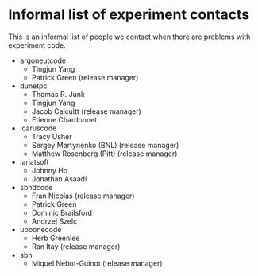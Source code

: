 # Informal list of experiment contacts

This is an informal list of people we contact when there are problems with experiment code.

-   argoneutcode
    -   Tingjun Yang
    -   Patrick Green (release manager)
-   dunetpc
    -   Thomas R. Junk
    -   Tingjun Yang
    -   Jacob Calcultt (release manager)
    -   Etienne Chardonnet
-   icaruscode
    -   Tracy Usher
    -   Sergey Martynenko (BNL) (release manager)
    -   Matthew Rosenberg (Pitt) (release manager)
-   lariatsoft
    -   Johnny Ho
    -   Jonathan Asaadi
-   sbndcode
    -   Fran Nicolas (release manager)
    -   Patrick Green 
    -   Dominic Brailsford
    -   Andrzej Szelc
-   uboonecode
    -   Herb Greenlee
    -   Ran Itay (release manager)
-   sbn
    -   Miquel Nebot-Guinot (release manager)
